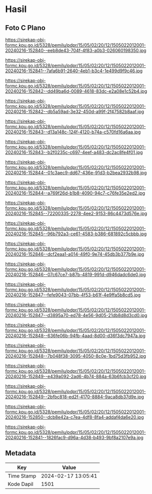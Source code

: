 # Hasil

## Foto C Plano

https://sirekap-obj-formc.kpu.go.id/5328/pemilu/pdpr/15/05/02/20/12/1505022012001-20240216-152840--eeb8de43-704f-4f83-a0b3-026060198350.jpg

https://sirekap-obj-formc.kpu.go.id/5328/pemilu/pdpr/15/05/02/20/12/1505022012001-20240216-152841--7afa6b91-2640-4eb1-b3c4-1e499d9f9c46.jpg

https://sirekap-obj-formc.kpu.go.id/5328/pemilu/pdpr/15/05/02/20/12/1505022012001-20240216-152842--dd49ba6d-0089-4618-83dc-e2a08e1c52b4.jpg

https://sirekap-obj-formc.kpu.go.id/5328/pemilu/pdpr/15/05/02/20/12/1505022012001-20240216-152842--db5a59ad-3e32-450d-a99f-2f47582b8aaf.jpg

https://sirekap-obj-formc.kpu.go.id/5328/pemilu/pdpr/15/05/02/20/12/1505022012001-20240216-152843--d13a148c-124f-4120-b74a-c570fd16a6aa.jpg

https://sirekap-obj-formc.kpu.go.id/5328/pemilu/pdpr/15/05/02/20/12/1505022012001-20240216-152843--b2f0235c-c697-4eef-a483-dc2ac8fe4f01.jpg

https://sirekap-obj-formc.kpu.go.id/5328/pemilu/pdpr/15/05/02/20/12/1505022012001-20240216-152844--01c3aec9-dd67-436e-91d3-b2bea2932b98.jpg

https://sirekap-obj-formc.kpu.go.id/5328/pemilu/pdpr/15/05/02/20/12/1505022012001-20240216-152844--a769f26d-b1b8-4090-94c7-c76fe35e2ed2.jpg

https://sirekap-obj-formc.kpu.go.id/5328/pemilu/pdpr/15/05/02/20/12/1505022012001-20240216-152845--72200335-2278-4ee2-9153-86c4473d576e.jpg

https://sirekap-obj-formc.kpu.go.id/5328/pemilu/pdpr/15/05/02/20/12/1505022012001-20240216-152845--96b792a3-ce61-4583-b386-681892c5cbbb.jpg

https://sirekap-obj-formc.kpu.go.id/5328/pemilu/pdpr/15/05/02/20/12/1505022012001-20240216-152846--dcf2eaa1-a014-49f0-9e74-45db3b377b9e.jpg

https://sirekap-obj-formc.kpu.go.id/5328/pemilu/pdpr/15/05/02/20/12/1505022012001-20240216-152846--07c67ce7-b87b-4819-991d-d946dadc6de0.jpg

https://sirekap-obj-formc.kpu.go.id/5328/pemilu/pdpr/15/05/02/20/12/1505022012001-20240216-152847--fefe9043-07bb-4f53-b61f-4e9ffa5b8cd5.jpg

https://sirekap-obj-formc.kpu.go.id/5328/pemilu/pdpr/15/05/02/20/12/1505022012001-20240216-152847--d3895a70-ed78-4e56-9d05-21db8d8d3cd0.jpg

https://sirekap-obj-formc.kpu.go.id/5328/pemilu/pdpr/15/05/02/20/12/1505022012001-20240216-152848--636fe06b-94fb-4aad-8d00-d36f3dc7947a.jpg

https://sirekap-obj-formc.kpu.go.id/5328/pemilu/pdpr/15/05/02/20/12/1505022012001-20240216-152848--7b048f38-3095-4050-8c0e-1bd75d3fb952.jpg

https://sirekap-obj-formc.kpu.go.id/5328/pemilu/pdpr/15/05/02/20/12/1505022012001-20240216-152849--e439a092-2ad6-4b74-884a-63b6fcb3cf20.jpg

https://sirekap-obj-formc.kpu.go.id/5328/pemilu/pdpr/15/05/02/20/12/1505022012001-20240216-152849--2bfbc818-ed2f-4170-8884-9aca8db37d9e.jpg

https://sirekap-obj-formc.kpu.go.id/5328/pemilu/pdpr/15/05/02/20/12/1505022012001-20240216-152850--dcb8e42a-c7ea-4df8-8fa4-addaf4da6e20.jpg

https://sirekap-obj-formc.kpu.go.id/5328/pemilu/pdpr/15/05/02/20/12/1505022012001-20240216-152841--1826fac9-d96a-4d38-b493-9bf8a2107e9a.jpg


## Metadata

| Key        | Value               |
| ---------- | ------------------- |
| Time Stamp | 2024-02-17 13:05:41 |
| Kode Dapil | 1501                |



